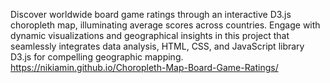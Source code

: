 Discover worldwide board game ratings through an interactive D3.js choropleth map, illuminating average scores across countries. Engage with dynamic visualizations and geographical insights in this project that seamlessly integrates data analysis, HTML, CSS, and JavaScript library D3.js for compelling geographic mapping.
https://nikiamin.github.io/Choropleth-Map-Board-Game-Ratings/
